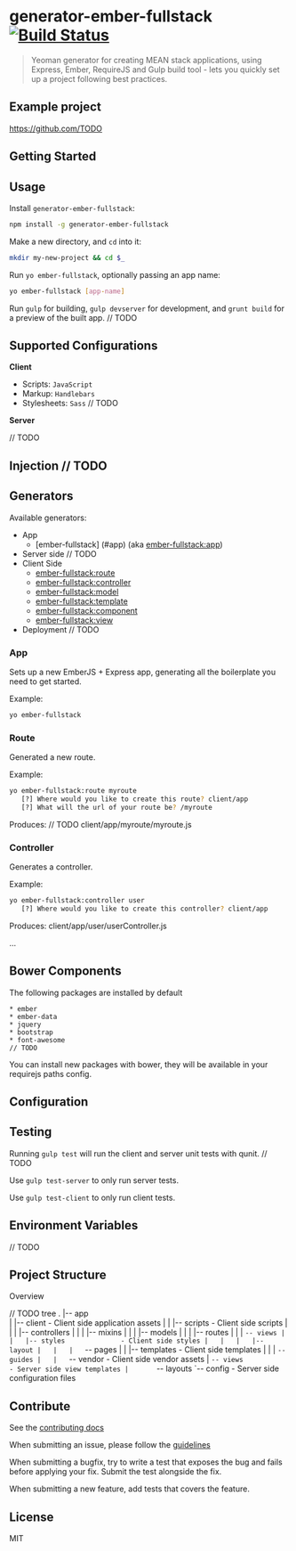 # generator-ember-fullstack [![Build Status](https://secure.travis-ci.org/eguneys/generator-ember-fullstack.png?branch=master)](https://travis-ci.org/eguneys/generator-ember-fullstack)

> Yeoman generator for creating MEAN stack applications, using Express, Ember, RequireJS and Gulp build tool - lets you quickly set up a project following best practices.

## Example project

https://github.com/TODO

## Getting Started

## Usage

Install `generator-ember-fullstack`:
```bash
npm install -g generator-ember-fullstack
```

Make a new directory, and `cd` into it:
```bash
mkdir my-new-project && cd $_
```

Run `yo ember-fullstack`, optionally passing an app name:
```bash
yo ember-fullstack [app-name]
```

Run `gulp` for building, `gulp devserver` for development, and `grunt build` for a preview of the built app. // TODO

## Supported Configurations

**Client**

* Scripts: `JavaScript`
* Markup: `Handlebars`
* Stylesheets: `Sass`
// TODO

**Server**

// TODO

## Injection // TODO

## Generators

Available generators:

* App
  - [ember-fullstack] (#app) (aka [ember-fullstack:app](#app))
* Server side
  // TODO
* Client Side
  - [ember-fullstack:route](#route)
  - [ember-fullstack:controller](#controller)
  - [ember-fullstack:model](#model)
  - [ember-fullstack:template](#template)
  - [ember-fullstack:component](#component)
  - [ember-fullstack:view](#view)
* Deployment
  // TODO

### App
Sets up a new EmberJS + Express app, generating all the boilerplate you need to get started.

Example:
```bash
yo ember-fullstack
```

### Route
Generated a new route.

Example:
```bash
yo ember-fullstack:route myroute
   [?] Where would you like to create this route? client/app
   [?] What will the url of your route be? /myroute
```

Produces:
   // TODO
   client/app/myroute/myroute.js

### Controller
Generates a controller.

Example:
```bash
yo ember-fullstack:controller user
   [?] Where would you like to create this controller? client/app
```

Produces:
   client/app/user/userController.js

   ...

## Bower Components

The following packages are installed by default

    * ember
    * ember-data
    * jquery
    * bootstrap
    * font-awesome
    // TODO

You can install new packages with bower, they will be available in your requirejs paths config.

## Configuration


## Testing

Running `gulp test` will run the client and server unit tests with qunit. // TODO

Use `gulp test-server` to only run server tests.

Use `gulp test-client` to only run client tests.

## Environment Variables

// TODO

## Project Structure

Overview

// TODO tree
.
|-- app                         
|   |-- client                  - Client side application assets
|   |   |-- scripts             - Client side scripts
|   |   |   |-- controllers
|   |   |   |-- mixins
|   |   |   |-- models
|   |   |   |-- routes
|   |   |   `-- views
|   |   |-- styles              - Client side styles
|   |   |   |-- layout
|   |   |   `-- pages
|   |   |-- templates           - Client side templates
|   |   |   `-- guides
|   |   `-- vendor              - Client side vendor assets
|   `-- views                   - Server side view templates
|       `-- layouts
`-- config                      - Server side configuration files

## Contribute

See the [contributing docs](https://TODO)

When submitting an issue, please follow the [guidelines](https://TODO)

When submitting a bugfix, try to write a test that exposes the bug and fails before applying your fix. Submit the test alongside the fix.

When submitting a new feature, add tests that covers the feature.

## License

MIT